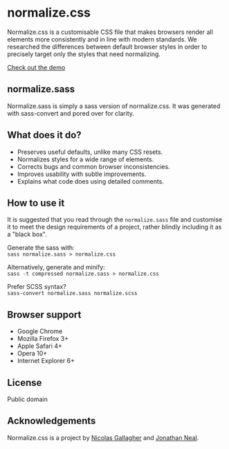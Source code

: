 normalize.css
=============

Normalize.css is a customisable CSS file that makes browsers render all elements more consistently and in line with modern standards. We researched the differences between default browser styles in order to precisely target only the styles that need normalizing.

[Check out the demo](http://shkm.github.com/normalize.sass/demo.html)

normalize.sass
--------------

Normalize.sass is simply a sass version of normalize.css. It was generated with sass-convert and pored over for clarity.

What does it do?
-----------

* Preserves useful defaults, unlike many CSS resets.
* Normalizes styles for a wide range of elements.
* Corrects bugs and common browser inconsistencies.
* Improves usability with subtle improvements.
* Explains what code does using detailed comments.

How to use it
-----------

It is suggested that you read through the `normalize.sass` file and customise it to meet the design requirements of a project, rather blindly including it as a "black box".

Generate the sass with:  
```sass normalize.sass > normalize.css```

Alternatively, generate and minify:  
```sass -t compressed normalize.sass > normalize.css```

Prefer SCSS syntax?  
```sass-convert normalize.sass normalize.scss```

Browser support
-----------

* Google Chrome
* Mozilla Firefox 3+
* Apple Safari 4+
* Opera 10+
* Internet Explorer 6+

License
-----------

Public domain

Acknowledgements
------------

Normalize.css is a project by [Nicolas Gallagher](http://github.com/necolas) and [Jonathan Neal](http://github.com/jonathantneal).